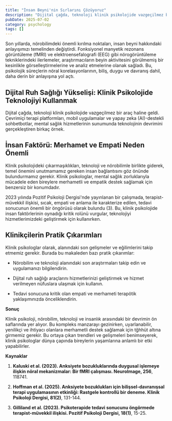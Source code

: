 ```yaml
---
title: "İnsan Beyni'nin Sırlarını Çözüyoruz"
description: "Dijital çağda, teknoloji klinik psikolojide vazgeçilmez bir araç haline geldi. Çevrimiçi terapi platformları, mobil uygulamalar ve yapay zeka..."
pubDate: 2025-07-02
category: psychology
tags: []
---
```


Son yıllarda, nörobilimdeki önemli kırılma noktaları, insan beyni hakkındaki anlayışımızı temelinden değiştirdi. Fonksiyonel manyetik rezonans görüntüleme (fMRI) ve elektroensefalografi (EEG) gibi nörogörüntüleme tekniklerindeki ilerlemeler, araştırmacıların beyin aktivitesini görülmemiş bir kesinlikle görselleştirmelerine ve analiz etmelerine olanak sağladı. Bu, psikolojik süreçlerin nöral korelasyonlarının, biliş, duygu ve davranış dahil, daha derin bir anlayışına yol açtı.

## **Dijital Ruh Sağlığı Yükselişi: Klinik Psikolojide Teknolojiyi Kullanmak**

Dijital çağda, teknoloji klinik psikolojide vazgeçilmez bir araç haline geldi. Çevrimiçi terapi platformları, mobil uygulamalar ve yapay zeka (AI)-destekli sohbetbotlar, mental sağlık hizmetlerinin sunumunda teknolojinin devrimini gerçekleştiren birkaç örnek.

## **İnsan Faktörü: Merhamet ve Empati Neden Önemli**

Klinik psikolojideki çıkarmaşıklıkları, teknoloji ve nörobilimle birlikte giderek, temel önemini unutmamamız gereken insan bağlantısını göz önünde bulundurmamız gerekir. Klinik psikologlar, mental sağlık zorluklarıyla mücadele eden bireylere merhametli ve empatik destek sağlamak için benzersiz bir konumdadır.

2023 yılında Pozitif Psikoloji Dergisi'nde yayınlanan bir çalışmada, terapist-müvekkil ilişkisi, sıcak, empati ve anlama ile karakterize edilen, tedavi sonucunun önemli bir öngörüsü olarak bulundu (3). Bu, klinik psikolojide insan faktörlerinin oynadığı kritik rolünü vurgular, teknolojiyi hizmetlerimizdeki geliştirmek için kullanırken.

## **Klinikçilerin Pratik Çıkarımları**

Klinik psikologlar olarak, alanındaki son gelişmeler ve eğilimlerini takip etmemiz gerekir. Burada bu makaleden bazı pratik çıkarımlar:

* Nörobilim ve teknoloji alanındaki son araştırmaları takip edin ve uygulamanızı bilgilendirin.

* Dijital ruh sağlığı araçlarını hizmetlerinizi geliştirmek ve hizmet verilmeyen nüfuslara ulaşmak için kullanın.

* Tedavi sonucuna kritik olan empati ve merhameti terapötik yaklaşımınızda önceliklendirin.

**Sonuç**

Klinik psikoloji, nörobilim, teknoloji ve insanlık arasındaki bir devrimin ön saflarında yer alıyor. Bu kompleks manzarayı gezinirken, uyarlanabilir, yenilikçi ve ihtiyacı olanlara merhametli destek sağlamak için tğhhüt altına girmemiz gerekir. Bu ortaya çıkan trendleri ve gelişmeleri benimseyerek, klinik psikologlar dünya çapında bireylerin yaşamlarına anlamlı bir etki yapabilirler.

**Kaynaklar**

1. **Kaluski et al. (2023). Anksiyete bozukluklarında duygusal işlemeye ilişkin nöral mekanizmalar: Bir fMRI çalışması. NeuroImage, 256**, 118741.

2. **Hoffman et al. (2025). Anksiyete bozuklukları için bilişsel-davranışsal terapi uygulamasının etkinliği: Rastgele kontrollü bir deneme. Klinik Psikoloji Dergisi, 81(2)**, 131-144.

3. **Gilliland et al. (2023). Psikoterapide tedavi sonucunu öngörmede terapist-müvekkil ilişkisi. Pozitif Psikoloji Dergisi, 18(1)**, 15-25.
